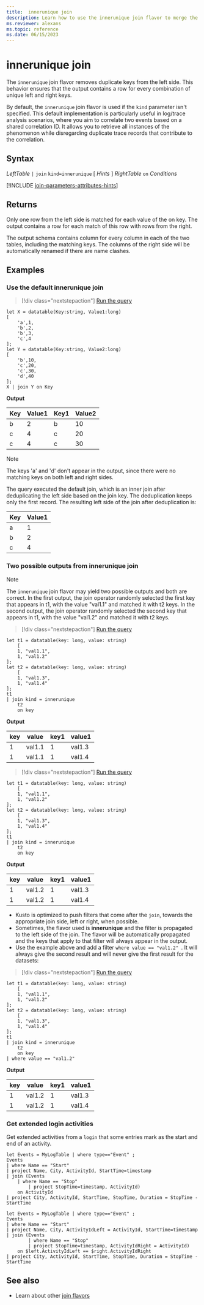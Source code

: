 ```yaml
---
title:  innerunique join
description: Learn how to use the innerunique join flavor to merge the rows of two tables. 
ms.reviewer: alexans
ms.topic: reference
ms.date: 06/15/2023
---
```


# innerunique join

The `innerunique` join flavor removes duplicate keys from the left side. This behavior ensures that the output contains a row for every combination of unique left and right keys.

By default, the `innerunique` join flavor is used if the `kind` parameter isn't specified. This default implementation is particularly useful in log/trace analysis scenarios, where you aim to correlate two events based on a shared correlation ID. It allows you to retrieve all instances of the phenomenon while disregarding duplicate trace records that contribute to the correlation.

## Syntax

*LeftTable* `|` `join` `kind=innerunique` [ *Hints* ] *RightTable* `on` *Conditions*

[!INCLUDE [join-parameters-attributes-hints](../../includes/join-parameters-attributes-hints.md)]

## Returns

Only one row from the left side is matched for each value of the on key. The output contains a row for each match of this row with rows from the right.

The output schema contains column for every column in each of the two tables, including the matching keys. The columns of the right side will be automatically renamed if there are name clashes.

## Examples

### Use the default innerunique join

> [!div class="nextstepaction"]
> <a href="https://dataexplorer.azure.com/clusters/help/databases/Samples?query=H4sIAAAAAAAAA8tJLVGIULBVSEksAcKknFQN79RKq+KSosy8dB2FsMSc0lRDq5z8vHRNrmguBSBQT1TXMdSBMJPUdYwQTGMoM1ldx4Qr1porB2h0JH6jjVCNBhpiaIAwxQiJbQxjpwBNNwAZH6FQo5CVn5kHtCM/TwFoNADeA/cxywAAAA==" target="_blank">Run the query</a>

```kusto
let X = datatable(Key:string, Value1:long)
[
    'a',1,
    'b',2,
    'b',3,
    'c',4
];
let Y = datatable(Key:string, Value2:long)
[
    'b',10,
    'c',20,
    'c',30,
    'd',40
];
X | join Y on Key
```

**Output**

|Key|Value1|Key1|Value2|
|---|---|---|---|
|b|2|b|10|
|c|4|c|20|
|c|4|c|30|

> [!NOTE]
> The keys 'a' and 'd' don't appear in the output, since there were no matching keys on both left and right sides.

The query executed the default join, which is an inner join after deduplicating the left side based on the join key. The deduplication keeps only the first record. The resulting left side of the join after deduplication is:

|Key |Value1
|---|---
|a |1
|b |2
|c |4

### Two possible outputs from innerunique join

> [!NOTE]
> The `innerunique` join flavor may yield two possible outputs and both are correct.
> In the first output, the join operator randomly selected the first key that appears in t1, with the value "val1.1" and matched it with t2 keys.
> In the second output, the join operator randomly selected the second key that appears in t1, with the value "val1.2" and matched it with t2 keys.

> [!div class="nextstepaction"]
> <a href="https://dataexplorer.azure.com/clusters/help/databases/Samples?query=H4sIAAAAAAAAA5WNQQvCMAyF7/0Vj54mFKHV08RfIh4mC6OupDjTwcAfb1aGoDcTSOC9vC+JBOJxRt+J9i1RM9LSImUeHOYuFWrxlCnysAMMtC51egertt976zbjIwWryvVk0goP/8F/WQfrvoXjBhdvXrjnyBgj9/okMtNUOD4K1YSEurIe0PIGa/tJfOgAAAA=" target="_blank">Run the query</a>

```kusto
let t1 = datatable(key: long, value: string)  
    [
    1, "val1.1",  
    1, "val1.2"  
];
let t2 = datatable(key: long, value: string)  
    [  
    1, "val1.3",
    1, "val1.4"  
];
t1
| join kind = innerunique
    t2
    on key
```

**Output**

|key|value|key1|value1|
|---|---|---|---|
|1|val1.1|1|val1.3|
|1|val1.1|1|val1.4|

> [!div class="nextstepaction"]
> <a href="https://dataexplorer.azure.com/clusters/help/databases/Samples?query=H4sIAAAAAAAAA5WNQQvCMAyF7/0Vj54mFKHV08RfIh4mC6OupDjTwcAfb1aGoDcTSOC9vC+JBOJxRt+J9i1RM9LSImUeHOYuFWrxlCnysAMMtC51egertt976zbjIwWryvVk0goP/8F/WQfFfyvHjS7evHDPkTFG7vVLZKapcHwUqgkJdWU9oOUNScAQaekAAAA=" target="_blank">Run the query</a>

```kusto
let t1 = datatable(key: long, value: string)  
    [
    1, "val1.1",  
    1, "val1.2"  
];
let t2 = datatable(key: long, value: string)  
    [  
    1, "val1.3", 
    1, "val1.4"  
];
t1
| join kind = innerunique
    t2
    on key
```

**Output**

|key|value|key1|value1|
|---|---|---|---|
|1|val1.2|1|val1.3|
|1|val1.2|1|val1.4|

* Kusto is optimized to push filters that come after the `join`, towards the appropriate join side, left or right, when possible.
* Sometimes, the flavor used is **innerunique** and the filter is propagated to the left side of the join. The flavor will be automatically propagated and the keys that apply to that filter will always appear in the output.
* Use the example above and add a filter `where value == "val1.2" `. It will always give the second result and will never give the first result for the datasets:

> [!div class="nextstepaction"]
> <a href="https://dataexplorer.azure.com/clusters/help/databases/Samples?query=H4sIAAAAAAAAA5WOwQrCMAyG73uKn54UitDqadInEQ+ThVlXUqytMvDhjXUM9GYCCfxJvj+BMrKBQ99lyVOg1UhTixB50Lh3oVCLW06ehzXQQOJQq9FQMjYbo/Q8WCSrRDnum/CG2//gv6yt4L+V3UzPpnniEj1j9NyLi2emVNhfC9WLbGuLskCT7D7OlOhjC+eWX18MNThdAwEAAA==" target="_blank">Run the query</a>

```kusto
let t1 = datatable(key: long, value: string)  
    [
    1, "val1.1",  
    1, "val1.2"  
];
let t2 = datatable(key: long, value: string)  
    [  
    1, "val1.3", 
    1, "val1.4"  
];
t1
| join kind = innerunique
    t2
    on key
| where value == "val1.2"
```

**Output**

|key|value|key1|value1|
|---|---|---|---|
|1|val1.2|1|val1.3|
|1|val1.2|1|val1.4|

### Get extended login activities

Get extended activities from a `login` that some entries mark as the start and end of an activity.

```kusto
let Events = MyLogTable | where type=="Event" ;
Events
| where Name == "Start"
| project Name, City, ActivityId, StartTime=timestamp
| join (Events
    | where Name == "Stop"
        | project StopTime=timestamp, ActivityId)
    on ActivityId
| project City, ActivityId, StartTime, StopTime, Duration = StopTime - StartTime
```

```kusto
let Events = MyLogTable | where type=="Event" ;
Events
| where Name == "Start"
| project Name, City, ActivityIdLeft = ActivityId, StartTime=timestamp
| join (Events
        | where Name == "Stop"
        | project StopTime=timestamp, ActivityIdRight = ActivityId)
    on $left.ActivityIdLeft == $right.ActivityIdRight
| project City, ActivityId, StartTime, StopTime, Duration = StopTime - StartTime
```

## See also

* Learn about other [join flavors](joinoperator.md#join-flavors)
